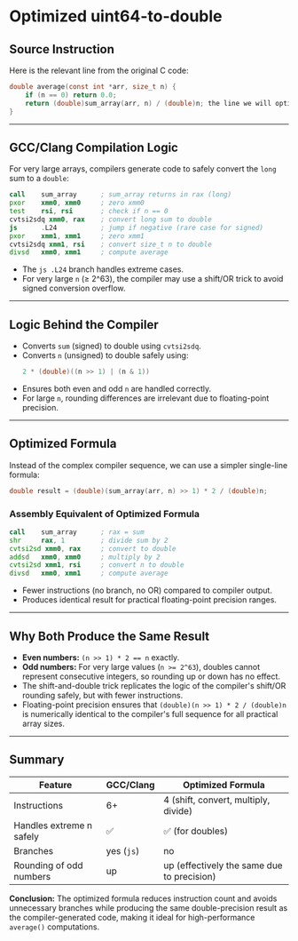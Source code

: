 # Optimized uint64-to-double

## Source Instruction
Here is the relevant line from the original C code:

```c
double average(const int *arr, size_t n) {
    if (n == 0) return 0.0;
    return (double)sum_array(arr, n) / (double)n; the line we will optimize
}
```

---

## GCC/Clang Compilation Logic
For very large arrays, compilers generate code to safely convert the `long` sum to a `double`:

```asm
call    sum_array      ; sum_array returns in rax (long)
pxor    xmm0, xmm0     ; zero xmm0
test    rsi, rsi       ; check if n == 0
cvtsi2sdq xmm0, rax    ; convert long sum to double
js      .L24           ; jump if negative (rare case for signed)
pxor    xmm1, xmm1     ; zero xmm1
cvtsi2sdq xmm1, rsi    ; convert size_t n to double
divsd   xmm0, xmm1     ; compute average
```

- The `js .L24` branch handles extreme cases.
- For very large `n` (≥ 2^63), the compiler may use a shift/OR trick to avoid signed conversion overflow.

---

## Logic Behind the Compiler
- Converts `sum` (signed) to double using `cvtsi2sdq`. 
- Converts `n` (unsigned) to double safely using:
  ```c
  2 * (double)((n >> 1) | (n & 1))
  ```
- Ensures both even and odd `n` are handled correctly.
- For large `n`, rounding differences are irrelevant due to floating-point precision.

---

## Optimized Formula
Instead of the complex compiler sequence, we can use a simpler single-line formula:

```c
double result = (double)(sum_array(arr, n) >> 1) * 2 / (double)n;
```

### Assembly Equivalent of Optimized Formula
```asm
call    sum_array      ; rax = sum
shr     rax, 1         ; divide sum by 2
cvtsi2sd xmm0, rax     ; convert to double
addsd   xmm0, xmm0     ; multiply by 2
cvtsi2sd xmm1, rsi     ; convert n to double
divsd   xmm0, xmm1     ; compute average
```
- Fewer instructions (no branch, no OR) compared to compiler output.
- Produces identical result for practical floating-point precision ranges.

---

## Why Both Produce the Same Result
- **Even numbers:** `(n >> 1) * 2 == n` exactly.
- **Odd numbers:** For very large values (`n >= 2^63`), doubles cannot represent consecutive integers, so rounding up or down has no effect.
- The shift-and-double trick replicates the logic of the compiler's shift/OR rounding safely, but with fewer instructions.
- Floating-point precision ensures that `(double)(n >> 1) * 2 / (double)n` is numerically identical to the compiler's full sequence for all practical array sizes.

---

## Summary
| Feature | GCC/Clang | Optimized Formula |
|---------|-----------|-----------------|
| Instructions | 6+ | 4 (shift, convert, multiply, divide) |
| Handles extreme n safely | ✅ | ✅ (for doubles) |
| Branches | yes (`js`) | no |
| Rounding of odd numbers | up | up (effectively the same due to precision) |

**Conclusion:** The optimized formula reduces instruction count and avoids unnecessary branches while producing the same double-precision result as the compiler-generated code, making it ideal for high-performance `average()` computations.

